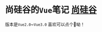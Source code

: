 # 尚硅谷的`Vue`笔记  [尚硅谷](https://space.bilibili.com/302417610?spm_id_from=333.337.0.0)<br>
版本是`Vue2.0`~`Vue3.0`
喜欢可以点个🤞呦！ 
 
 
 
